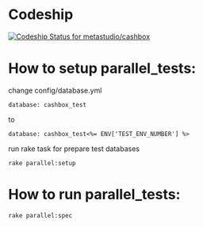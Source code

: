 # Codeship

[ ![Codeship Status for metastudio/cashbox](https://codeship.com/projects/c5311e10-4b14-0132-5fa4-06322762c3b0/status)](https://codeship.com/projects/46614)

# How to setup parallel_tests:

change config/database.yml

`database: cashbox_test`

to

`database: cashbox_test<%= ENV['TEST_ENV_NUMBER'] %>`

run rake task for prepare test databases

`rake parallel:setup`

# How to run parallel_tests:

`rake parallel:spec`
